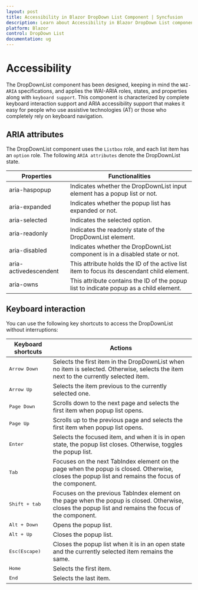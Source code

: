 ```yaml
---
layout: post
title: Accessibility in Blazor DropDown List Component | Syncfusion 
description: Learn about Accessibility in Blazor DropDown List component of Syncfusion, and more details.
platform: Blazor
control: DropDown List
documentation: ug
---
```


# Accessibility

The DropDownList component has been designed, keeping in mind the `WAI-ARIA` specifications, and applies
the WAI-ARIA roles, states, and properties along with `keyboard support`. This component is characterized
by complete keyboard interaction support and ARIA accessibility support that makes it easy for people who
use assistive technologies (AT) or those who completely rely on keyboard navigation.

## ARIA attributes

The DropDownList component uses the `Listbox` role, and each list item has an `option` role. The following
`ARIA attributes` denote the DropDownList state.

| **Properties** | **Functionalities** |
| --- | --- |
| aria-haspopup | Indicates whether the DropDownList input element has a popup list or not. |
| aria-expanded | Indicates whether the popup list has expanded or not. |
| aria-selected | Indicates the selected option. |
| aria-readonly | Indicates the readonly state of the DropDownList element. |
| aria-disabled | Indicates whether the DropDownList component is in a disabled state or not. |
| aria-activedescendent | This attribute holds the ID of the active list item  to focus its descendant child element. |
| aria-owns | This attribute contains the ID of the popup list to indicate popup as a child element. |

## Keyboard interaction

You can use the following key shortcuts to access the DropDownList without interruptions:

| **Keyboard shortcuts** | **Actions** |
| --- | --- |
| <kbd>Arrow Down</kbd> | Selects the first item in the DropDownList when no item is selected. Otherwise, selects the item next to the currently selected item. |
| <kbd>Arrow Up</kbd> | Selects the item previous to the currently selected one. |
| <kbd>Page Down</kbd> | Scrolls down to the next page and selects the first item when popup list opens. |
| <kbd>Page Up</kbd> | Scrolls up to the previous page and selects the first item when popup list opens. |
| <kbd>Enter</kbd> | Selects the focused item, and when it is in open state, the popup list closes. Otherwise, toggles the popup list. |
| <kbd>Tab</kbd> | Focuses on the next TabIndex element on the page when the popup is closed. Otherwise, closes the popup list and remains the focus of the component. |
| <kbd>Shift + tab </kbd> | Focuses on the previous TabIndex element on the page when the popup is closed. Otherwise, closes the popup list and remains the focus of the component. |
| <kbd>Alt + Down</kbd> | Opens the popup list. |
| <kbd>Alt + Up</kbd> | Closes the popup list. |
| <kbd>Esc(Escape)</kbd> | Closes the popup list when it is in an open state and the currently selected item remains the same. |
| <kbd>Home</kbd> | Selects the first item. |
| <kbd>End</kbd> | Selects the last item. |
